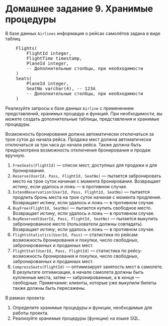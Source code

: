 # Домашнее задание 9. Хранимые процедуры

В базе данных <code>Airlines</code> информация о рейсах самолётов задана в виде таблиц

<pre>    Flights(
        FlightId integer, 
        FlightTime timestamp, 
        PlaneId integer,
        -- Дополнительные столбцы, при необходимости
    )
    Seats(
        PlaneId integer,
        SeatNo varchar(4), -- 123A
        -- Дополнительные столбцы, при необходимости
    )
</pre>

Реализуйте запросы к базе данных <code>Airline</code> с применением представлений, хранимых процедур и функций. При необходимости, вы можете создать дополнительные таблицы, представления и хранимые процедуры.

Возможность бронирования должна автоматически отключаться за трое суток до начала рейса. Продажа мест должна автоматически отключаться за три часа до начала рейса. Также должна быть предусмотрена возможность отключения бронирования и продаж вручную.

1. <code>FreeSeats(FlightId)</code> — список мест, доступных для продажи и для бронирования.
1. <code>Reserve(UserId, Pass, FlightId, SeatNo)</code> — пытается забронировать место на трое суток начиная с момента бронирования. Возвращает <em>истину</em>, если удалось и <em>ложь</em> — в противном случае.
1. <code>ExtendReservation(UserId, Pass, FlightId, SeatNo)</code> — пытается продлить бронь места на трое суток начиная с момента продления. Возвращает <em>истину</em>, если удалось и <em>ложь</em> — в противном случае.
1. <code>BuyFree(FlightId, SeatNo)</code> — пытается купить свободное место. Возвращает <em>истину</em>, если удалось и <em>ложь</em> — в противном случае.
1. <code>BuyReserved(UserId, Pass, FlightId, SeatNo)</code> — пытается выкупить забронированное место (пользователи должны совпадать). Возвращает <em>истину</em>, если удалось и <em>ложь</em> — в противном случае.
1. <code>FlightsStatistics(UserId, Pass)</code> — статистика по рейсам: возможность бронирования и покупки, число свободных, забронированных и проданных мест.
1. <code>FlightStat(UserId, Pass, FlightId)</code> — статистика по рейсу: возможность бронирования и покупки, число свободных, забронированных и проданных мест.
1. <code>CompressSeats(FlightId)</code> — оптимизирует занятость мест в самолете. В результате оптимизации, в начале самолета должны быть купленные места, затем — забронированные, а в конце — свободные. Примечание: клиенты, которые уже выкупили билеты также должны быть пересажены.

В рамках проекта:

1. Определите хранимые процедуры и функции, необходимые для работы проекта.
2. Реализуйте хранимые процедуры (функции) на языке SQL.
